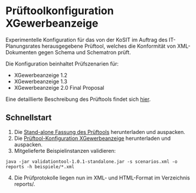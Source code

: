 # Prüftoolkonfiguration XGewerbeanzeige

Experimentelle Konfiguration für das von der KoSIT im Auftrag des IT-Planungsrates herausgegebene Prüftool, 
welches die Konformität von XML-Dokumenten gegen Schema und Schematron prüft.

Die Konfiguration beinhaltet Prüfszenarien für:

 * XGewerbeanzeige 1.2
 * XGewerbeanzeige 1.3
 * XGewerbeanzeige 2.0 Final Proposal

Eine detaillierte Beschreibung des Prüftools findet sich [hier](https://github.com/itplr-kosit/validator). 

## Schnellstart

1. Die [Stand-alone Fassung des
Prüftools](https://github.com/itplr-kosit/validator/releases/download/validationtool-1_0_1/validationtool-dist-1.0.1-standalone.zip)  herunterladen und
auspacken.
2. Die [Prüftool-Konfiguration XGewerbeanzeige](https://github.com/itplr-kosit/validator-configuration-xgewerbeanzeige/releases/download/release-2018-08-01/validator-configuration-xgewerbeanzeige_2018-08-01.zip) herunterladen und auspacken.
3. Mitgelieferte Beispielinstanzen validieren:
```
java -jar validationtool-1.0.1-standalone.jar -s scenarios.xml -o reports -h beispiele/*.xml
```
4. Die Prüfprotokolle liegen nun im XML- und HTML-Format im Verzeichnis reports/.
